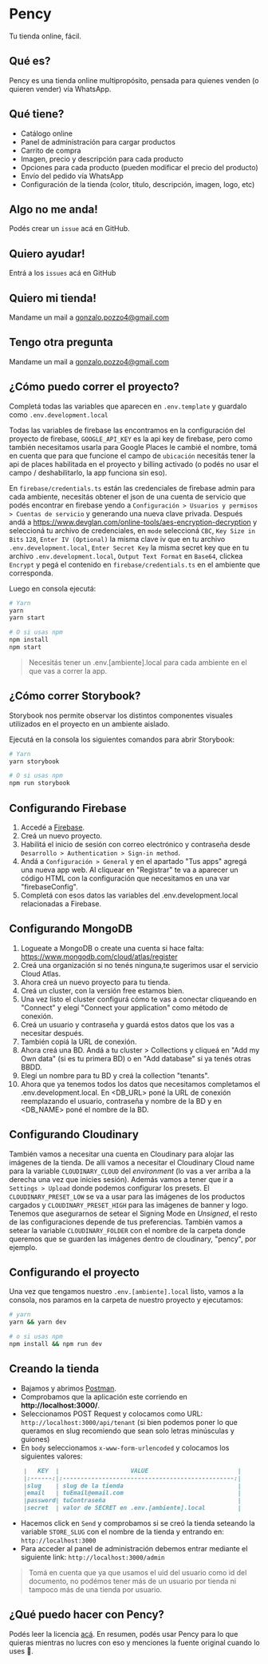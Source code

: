 # Pency
Tu tienda online, fácil.

## Qué es?
Pency es una tienda online multipropósito, pensada para quienes venden (o quieren vender) vía WhatsApp.

## Qué tiene?
* Catálogo online
* Panel de administración para cargar productos
* Carrito de compra
* Imagen, precio y descripción para cada producto
* Opciones para cada producto (pueden modificar el precio del producto)
* Envío del pedido vía WhatsApp
* Configuración de la tienda (color, título, descripción, imagen, logo, etc)

## Algo no me anda!
Podés crear un `issue` acá en GitHub.

## Quiero ayudar!
Entrá a los `issues` acá en GitHub

## Quiero mi tienda!
Mandame un mail a gonzalo.pozzo4@gmail.com

## Tengo otra pregunta
Mandame un mail a gonzalo.pozzo4@gmail.com

## ¿Cómo puedo correr el proyecto?
Completá todas las variables que aparecen en `.env.template` y guardalo como `.env.development.local`

Todas las variables de firebase las encontramos en la configuración del proyecto de firebase, `GOOGLE_API_KEY` es la api key de firebase, pero como también necesitamos usarla para Google Places le cambié el nombre, tomá en cuenta que para que funcione el campo de `ubicación` necesitás tener la api de places habilitada en el proyecto y billing activado (o podés no usar el campo / deshabilitarlo, la app funciona sin eso).

En `firebase/credentials.ts` están las credenciales de firebase admin para cada ambiente, necesitás obtener el json de una cuenta de servicio que podés encontrar en firebase yendo a `Configuración > Usuarios y permisos > Cuentas de servicio` y generando una nueva clave privada. Después andá a https://www.devglan.com/online-tools/aes-encryption-decryption y seleccioná tu archivo de credenciales, en `mode` seleccioná `CBC`, `Key Size in Bits` `128`, `Enter IV (Optional)` la misma clave iv que en tu archivo `.env.development.local`, `Enter Secret Key` la misma secret key que en tu archivo `.env.development.local`, `Output Text Format` en `Base64`, clickea `Encrypt` y pegá el contenido en `firebase/credentials.ts` en el ambiente que corresponda.

Luego en consola ejecutá:
```bash
# Yarn
yarn
yarn start

# O si usas npm
npm install
npm start
```
> Necesitás tener un .env.[ambiente].local para cada ambiente en el que vas a correr la app.

## ¿Cómo correr Storybook?
Storybook nos permite observar los distintos componentes visuales utilizados en el proyecto en un ambiente aislado.

Ejecutá en la consola los siguientes comandos para abrir Storybook:

```bash
# Yarn
yarn storybook

# O si usas npm
npm run storybook
```

## Configurando Firebase
1. Accedé a [Firebase](ttps://console.firebase.google.com/).
2. Creá un nuevo proyecto.
3. Habilitá el inicio de sesión con correo electrónico y contraseña desde `Desarrollo > Authentication > Sign-in method`.
4. Andá a `Configuración > General` y en el apartado "Tus apps" agregá una nueva app web. Al cliquear en "Registrar" te va a aparecer un código HTML con la configuración que necesitamos en una var "firebaseConfig".
5. Completá con esos datos las variables del .env.development.local relacionadas a Firebase.

## Configurando MongoDB
1. Logueate a MongoDB o create una cuenta si hace falta: https://www.mongodb.com/cloud/atlas/register
2. Creá una organización si no tenés ninguna,te sugerimos usar el servicio Cloud Atlas.
3. Ahora creá un nuevo proyecto para tu tienda.
4. Creá un cluster, con la versión free estamos bien.
5. Una vez listo el cluster configurá cómo te vas a conectar cliqueando en "Connect" y elegí "Connect your application" como método de conexión.
6. Creá un usuario y contraseña y guardá estos datos que los vas a necesitar después.
7. También copiá la URL de conexión. 
8. Ahora creá una BD. Andá a tu cluster > Collections y cliqueá en "Add my Own data" (si es tu primera BD) o en "Add database" si ya tenés otras BBDD.
9. Elegí un nombre para tu BD y creá la collection "tenants".
6. Ahora que ya tenemos todos los datos que necesitamos completamos el .env.development.local. En <DB_URL> poné la URL de conexión reemplazando  el usuario, contraseña y nombre de la BD y en <DB_NAME> poné el nombre de la BD.

## Configurando Cloudinary
También vamos a necesitar una cuenta en Cloudinary para alojar las imágenes de la tienda. De allí vamos a necesitar el Cloudinary Cloud name para la variable `CLOUDINARY_CLOUD` del _environment_ (lo vas a ver arriba a la derecha una vez que inicies sesión). Además vamos a tener que ir a `Settings > Upload` donde podemos configurar los presets. El `CLOUDINARY_PRESET_LOW` se va a usar para las imágenes de los productos cargados y `CLOUDINARY_PRESET_HIGH` para las imágenes de banner y logo. Tenemos que asegurarnos de setear el Signing Mode en *Unsigned*, el resto de las configuraciones depende de tus preferencias. También vamos a setear la variable `CLOUDINARY_FOLDER` con el nombre de la carpeta donde queremos que se guarden las imágenes dentro de cloudinary, "pency", por ejemplo.

## Configurando el proyecto
Una vez que tengamos nuestro `.env.[ambiente].local` listo, vamos a la consola, nos paramos en la carpeta de nuestro proyecto y ejecutamos:

```bash
# yarn
yarn && yarn dev

# o si usas npm
npm install && npm run dev
```

## Creando la tienda
 - Bajamos y abrimos [Postman](https://www.postman.com/downloads/).
 - Comprobamos que la aplicación este corriendo en **http://localhost:3000/**.
 - Seleccionamos POST Request y colocamos como URL: `http://localhost:3000/api/tenant` (si bien podemos poner lo que queramos en slug recomiendo que sean solo letras minúsculas y guiones)
 - En `body` seleccionamos `x-www-form-urlencoded` y colocamos los siguientes valores:
```markdown
	|   KEY  |                    VALUE                         |
	|:------:|:------------------------------------------------:|
	|slug    | slug de la tienda                                |
	|email   | tuEmail@email.com                                |
	|password| tuContraseña                                     |
	|secret  | valor de SECRET en .env.[ambiente].local         |
```
 - Hacemos click en `Send` y comprobamos si se creó la tienda seteando la variable `STORE_SLUG` con el nombre de la tienda y entrando en: `http://localhost:3000`
 -  Para acceder al panel de administración debemos entrar mediante el siguiente link: `http://localhost:3000/admin`
 > Tomá en cuenta que ya que usamos el uid del usuario como id del documento, no podémos tener más de un usuario por tienda ni tampoco más de una tienda por usuario.

## ¿Qué puedo hacer con Pency?
Podés leer la licencia [acá](./LICENSE.md). En resumen, podés usar Pency para lo que quieras mientras no lucres con eso y menciones la fuente original cuando lo uses 🥰.
